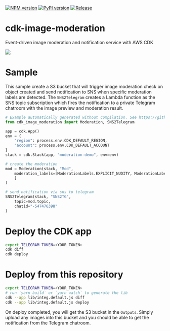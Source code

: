 [![NPM version](https://badge.fury.io/js/cdk-image-moderation.svg)](https://badge.fury.io/js/cdk-image-moderation)
[![PyPI version](https://badge.fury.io/py/cdk-image-moderation.svg)](https://badge.fury.io/py/cdk-image-moderation)
[![Release](https://github.com/pahud/cdk-image-moderation/actions/workflows/release.yml/badge.svg)](https://github.com/pahud/cdk-image-moderation/actions/workflows/release.yml)

# cdk-image-moderation

Event-driven image moderation and notification service with AWS CDK

![](images/cdk-image-moderation.svg)

# Sample

This sample create a S3 bucket that will trigger image moderation check on object created and send notification to SNS when specific moderation labels are detected. The `SNS2Telegram` creates a Lambda function as the SNS topic subscription which fires the notification to a private Telegram chatroom with the image preview and moderation result.

```python
# Example automatically generated without compilation. See https://github.com/aws/jsii/issues/826
from cdk_image_moderation import Moderation, SNS2Telegram

app = cdk.App()
env = {
    "region": process.env.CDK_DEFAULT_REGION,
    "account": process.env.CDK_DEFAULT_ACCOUNT
}
stack = cdk.Stack(app, "moderation-demo", env=env)

# create the moderation
mod = Moderation(stack, "Mod",
    moderation_labels=[ModerationLabels.EXPLICIT_NUDITY, ModerationLabels.DRUGS, ModerationLabels.TOBACCO, ModerationLabels.ALCOHOL, ModerationLabels.VIOLENCE, ModerationLabels.RUDE_GESTURES
    ]
)

# send notification via sns to telegram
SNS2Telegram(stack, "SNS2TG",
    topic=mod.topic,
    chatid="-547476398"
)
```

# Deploy the CDK app

```sh
export TELEGRAM_TOKEN=<YOUR_TOKEN>
cdk diff
cdk deploy
```

# Deploy from this repository

```sh
export TELEGRAM_TOKEN=<YOUR_TOKEN>
# run `yarn build` or `yarn watch` to generate the lib
cdk --app lib/integ.default.js diff
cdk --app lib/integ.default.js deploy
```

On deploy completed, you will get the S3 bucket in the `Outputs`. Simply upload any images into this bucket and you should be able to get the notification from the Telegram chatroom.
